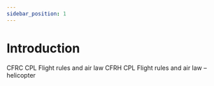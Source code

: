 ```yaml
---
sidebar_position: 1
---
```


# Introduction

CFRC CPL Flight rules and air law
CFRH CPL Flight rules and air law – helicopter